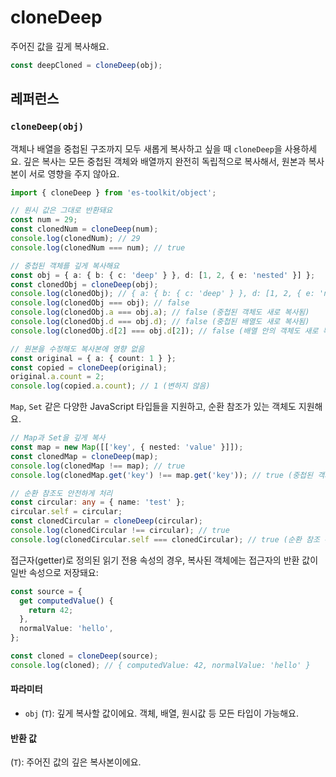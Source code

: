# cloneDeep

주어진 값을 깊게 복사해요.

```typescript
const deepCloned = cloneDeep(obj);
```

## 레퍼런스

### `cloneDeep(obj)`

객체나 배열을 중첩된 구조까지 모두 새롭게 복사하고 싶을 때 `cloneDeep`을 사용하세요. 깊은 복사는 모든 중첩된 객체와 배열까지 완전히 독립적으로 복사해서, 원본과 복사본이 서로 영향을 주지 않아요.

```typescript
import { cloneDeep } from 'es-toolkit/object';

// 원시 값은 그대로 반환돼요
const num = 29;
const clonedNum = cloneDeep(num);
console.log(clonedNum); // 29
console.log(clonedNum === num); // true

// 중첩된 객체를 깊게 복사해요
const obj = { a: { b: { c: 'deep' } }, d: [1, 2, { e: 'nested' }] };
const clonedObj = cloneDeep(obj);
console.log(clonedObj); // { a: { b: { c: 'deep' } }, d: [1, 2, { e: 'nested' }] }
console.log(clonedObj === obj); // false
console.log(clonedObj.a === obj.a); // false (중첩된 객체도 새로 복사됨)
console.log(clonedObj.d === obj.d); // false (중첩된 배열도 새로 복사됨)
console.log(clonedObj.d[2] === obj.d[2]); // false (배열 안의 객체도 새로 복사됨)

// 원본을 수정해도 복사본에 영향 없음
const original = { a: { count: 1 } };
const copied = cloneDeep(original);
original.a.count = 2;
console.log(copied.a.count); // 1 (변하지 않음)
```

`Map`, `Set` 같은 다양한 JavaScript 타입들을 지원하고, 순환 참조가 있는 객체도 지원해요.

```typescript
// Map과 Set을 깊게 복사
const map = new Map([['key', { nested: 'value' }]]);
const clonedMap = cloneDeep(map);
console.log(clonedMap !== map); // true
console.log(clonedMap.get('key') !== map.get('key')); // true (중첩된 객체도 새로 복사)

// 순환 참조도 안전하게 처리
const circular: any = { name: 'test' };
circular.self = circular;
const clonedCircular = cloneDeep(circular);
console.log(clonedCircular !== circular); // true
console.log(clonedCircular.self === clonedCircular); // true (순환 참조 유지)
```

접근자(getter)로 정의된 읽기 전용 속성의 경우, 복사된 객체에는 접근자의 반환 값이 일반 속성으로 저장돼요:

```typescript
const source = {
  get computedValue() {
    return 42;
  },
  normalValue: 'hello',
};

const cloned = cloneDeep(source);
console.log(cloned); // { computedValue: 42, normalValue: 'hello' }
```

#### 파라미터

- `obj` (`T`): 깊게 복사할 값이에요. 객체, 배열, 원시값 등 모든 타입이 가능해요.

#### 반환 값

(`T`): 주어진 값의 깊은 복사본이에요.
